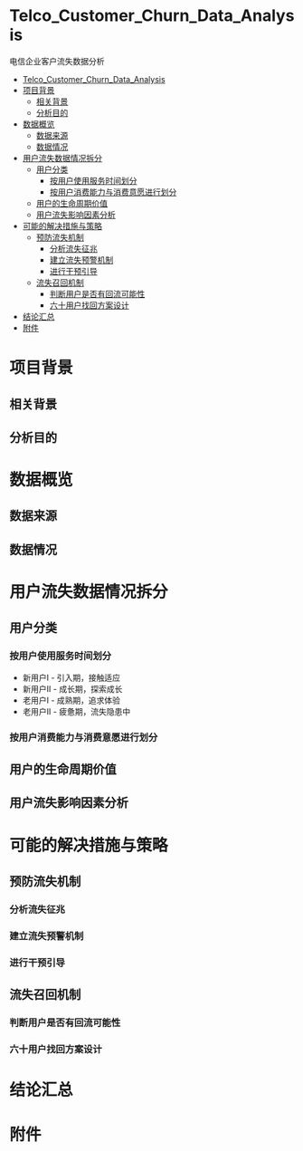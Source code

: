 # Telco_Customer_Churn_Data_Analysis
电信企业客户流失数据分析
- [Telco_Customer_Churn_Data_Analysis](#telco_customer_churn_data_analysis)
- [项目背景](#项目背景)
  - [相关背景](#相关背景)
  - [分析目的](#分析目的)
- [数据概览](#数据概览)
  - [数据来源](#数据来源)
  - [数据情况](#数据情况)
- [用户流失数据情况拆分](#用户流失数据情况拆分)
  - [用户分类](#用户分类)
    - [按用户使用服务时间划分](#按用户使用服务时间划分)
    - [按用户消费能力与消费意愿进行划分](#按用户消费能力与消费意愿进行划分)
  - [用户的生命周期价值](#用户的生命周期价值)
  - [用户流失影响因素分析](#用户流失影响因素分析)
- [可能的解决措施与策略](#可能的解决措施与策略)
  - [预防流失机制](#预防流失机制)
    - [分析流失征兆](#分析流失征兆)
    - [建立流失预警机制](#建立流失预警机制)
    - [进行干预引导](#进行干预引导)
  - [流失召回机制](#流失召回机制)
    - [判断用户是否有回流可能性](#判断用户是否有回流可能性)
    - [六十用户找回方案设计](#六十用户找回方案设计)
- [结论汇总](#结论汇总)
- [附件](#附件)

# 项目背景
## 相关背景
## 分析目的

# 数据概览
## 数据来源
## 数据情况

# 用户流失数据情况拆分

## 用户分类
### 按用户使用服务时间划分
+ 新用户I - 引入期，接触适应
+ 新用户II - 成长期，探索成长
+ 老用户I - 成熟期，追求体验
+ 老用户II - 疲惫期，流失隐患中


### 按用户消费能力与消费意愿进行划分

## 用户的生命周期价值

## 用户流失影响因素分析

# 可能的解决措施与策略
## 预防流失机制
### 分析流失征兆
### 建立流失预警机制
### 进行干预引导

## 流失召回机制
### 判断用户是否有回流可能性
### 六十用户找回方案设计


# 结论汇总

# 附件






